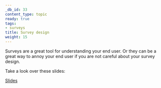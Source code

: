 ```yaml
---
_db_id: 33
content_type: topic
ready: true
tags:
- surveys
title: Survey design
weight: 15
---
```


Surveys are a great tool for understanding your end user. Or they can be a great way to annoy your end user if you are not careful about your survey design. 

Take a look over these slides:

[Slides](https://drive.google.com/file/d/1xOjz7QKWrvRRL3_wV-Yd7imaAIExqLzm/view?usp=sharing)